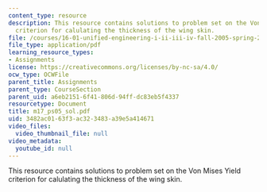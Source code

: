 ```yaml
---
content_type: resource
description: This resource contains solutions to problem set on the Von Mises Yield
  criterion for calulating the thickness of the wing skin.
file: /courses/16-01-unified-engineering-i-ii-iii-iv-fall-2005-spring-2006/3482ac0163f3ac323483a39e5a414671_m17_ps05_sol.pdf
file_type: application/pdf
learning_resource_types:
- Assignments
license: https://creativecommons.org/licenses/by-nc-sa/4.0/
ocw_type: OCWFile
parent_title: Assignments
parent_type: CourseSection
parent_uid: a6eb2151-6f41-806d-94ff-dc83eb5f4337
resourcetype: Document
title: m17_ps05_sol.pdf
uid: 3482ac01-63f3-ac32-3483-a39e5a414671
video_files:
  video_thumbnail_file: null
video_metadata:
  youtube_id: null
---
```

This resource contains solutions to problem set on the Von Mises Yield criterion for calulating the thickness of the wing skin.